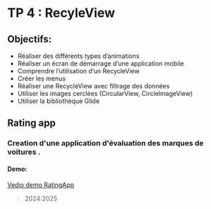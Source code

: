 # TP 4 : RecyleView
## Objectifs:
* Réaliser des différents types d’animations
* Réaliser un écran de démarrage d’une application mobile
* Comprendre l’utilisation d’un RecycleView
* Créer les menus
* Réaliser une RecycleView avec filtrage des données
* Utiliser les images cerclées (CircularView, CircleImageView)
* Utiliser la bibliothèque Glide

## Rating app
### Creation d'une application d'évaluation des marques de voitures .
#### Demo:
[Vedio demo RatingApp](https://github.com/user-attachments/assets/bebeefa7-230a-4cd0-a99c-7cf1cd8091a9)


>2024:2025


